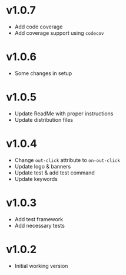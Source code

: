 # v1.0.7
- Add code coverage
- Add coverage support using `codecov`

# v1.0.6
- Some changes in setup

# v1.0.5
- Update ReadMe with proper instructions
- Update distribution files

# v1.0.4
- Change `out-click` attribute to `on-out-click`
- Update logo & banners
- Update test & add test command
- Update keywords

# v1.0.3
- Add test framework
- Add necessary tests

# v1.0.2
- Initial working version
